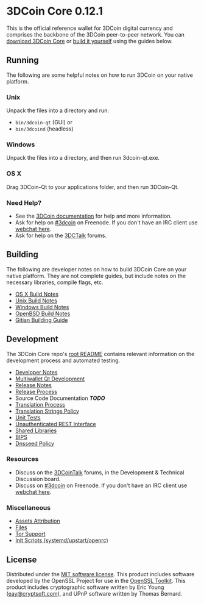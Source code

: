 3DCoin Core 0.12.1
=====================

This is the official reference wallet for 3DCoin digital currency and comprises the backbone of the 3DCoin peer-to-peer network. You can [download 3DCoin Core](https://www.3dcoin.io/downloads/) or [build it yourself](#building) using the guides below.

Running
---------------------
The following are some helpful notes on how to run 3DCoin on your native platform.

### Unix

Unpack the files into a directory and run:

- `bin/3dcoin-qt` (GUI) or
- `bin/3dcoind` (headless)

### Windows

Unpack the files into a directory, and then run 3dcoin-qt.exe.

### OS X

Drag 3DCoin-Qt to your applications folder, and then run 3DCoin-Qt.

### Need Help?

* See the [3DCoin documentation](https://3dcoin.atlassian.net/wiki/display/DOC)
for help and more information.
* Ask for help on [#3dcoin](http://webchat.freenode.net?channels=3dcoin) on Freenode. If you don't have an IRC client use [webchat here](http://webchat.freenode.net?channels=3dcoin).
* Ask for help on the [3DCTalk](https://3dctalk.org/) forums.

Building
---------------------
The following are developer notes on how to build 3DCoin Core on your native platform. They are not complete guides, but include notes on the necessary libraries, compile flags, etc.

- [OS X Build Notes](build-osx.md)
- [Unix Build Notes](build-unix.md)
- [Windows Build Notes](build-windows.md)
- [OpenBSD Build Notes](build-openbsd.md)
- [Gitian Building Guide](gitian-building.md)

Development
---------------------
The 3DCoin Core repo's [root README](/README.md) contains relevant information on the development process and automated testing.

- [Developer Notes](developer-notes.md)
- [Multiwallet Qt Development](multiwallet-qt.md)
- [Release Notes](release-notes.md)
- [Release Process](release-process.md)
- Source Code Documentation ***TODO***
- [Translation Process](translation_process.md)
- [Translation Strings Policy](translation_strings_policy.md)
- [Unit Tests](unit-tests.md)
- [Unauthenticated REST Interface](REST-interface.md)
- [Shared Libraries](shared-libraries.md)
- [BIPS](bips.md)
- [Dnsseed Policy](dnsseed-policy.md)

### Resources
* Discuss on the [3DCoinTalk](https://3dcointalk.org/) forums, in the Development & Technical Discussion board.
* Discuss on [#3dcoin](http://webchat.freenode.net/?channels=3dcoin) on Freenode. If you don't have an IRC client use [webchat here](http://webchat.freenode.net/?channels=3dcoin).

### Miscellaneous
- [Assets Attribution](assets-attribution.md)
- [Files](files.md)
- [Tor Support](tor.md)
- [Init Scripts (systemd/upstart/openrc)](init.md)

License
---------------------
Distributed under the [MIT software license](http://www.opensource.org/licenses/mit-license.php).
This product includes software developed by the OpenSSL Project for use in the [OpenSSL Toolkit](https://www.openssl.org/). This product includes
cryptographic software written by Eric Young ([eay@cryptsoft.com](mailto:eay@cryptsoft.com)), and UPnP software written by Thomas Bernard.
